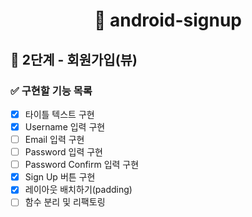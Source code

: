 <h1 align="center">📝 android-signup</h1>

## 🚀 2단계 - 회원가입(뷰)

### ✅ 구현할 기능 목록

- [x]  타이틀 텍스트 구현
- [x]  Username 입력 구현
- [ ]  Email 입력 구현
- [ ]  Password 입력 구현
- [ ]  Password Confirm 입력 구현
- [x]  Sign Up 버튼 구현
- [x]  레이아웃 배치하기(padding)
- [ ]  함수 분리 및 리팩토링